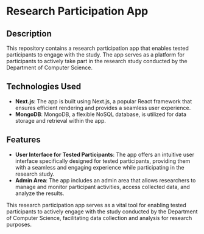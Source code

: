 # Research Participation App

## Description
This repository contains a research participation app that enables tested participants to engage with the study. The app serves as a platform for participants to actively take part in the research study conducted by the Department of Computer Science.

## Technologies Used
- **Next.js**: The app is built using Next.js, a popular React framework that ensures efficient rendering and provides a seamless user experience.
- **MongoDB**: MongoDB, a flexible NoSQL database, is utilized for data storage and retrieval within the app.

## Features
- **User Interface for Tested Participants**: The app offers an intuitive user interface specifically designed for tested participants, providing them with a seamless and engaging experience while participating in the research study.
- **Admin Area**: The app includes an admin area that allows researchers to manage and monitor participant activities, access collected data, and analyze the results.

This research participation app serves as a vital tool for enabling tested participants to actively engage with the study conducted by the Department of Computer Science, facilitating data collection and analysis for research purposes.
